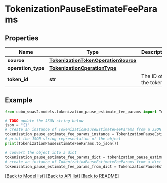 # TokenizationPauseEstimateFeeParams


## Properties

Name | Type | Description | Notes
------------ | ------------- | ------------- | -------------
**source** | [**TokenizationTokenOperationSource**](TokenizationTokenOperationSource.md) |  | 
**operation_type** | [**TokenizationOperationType**](TokenizationOperationType.md) |  | 
**token_id** | **str** | The ID of the token. | 

## Example

```python
from cobo_waas2.models.tokenization_pause_estimate_fee_params import TokenizationPauseEstimateFeeParams

# TODO update the JSON string below
json = "{}"
# create an instance of TokenizationPauseEstimateFeeParams from a JSON string
tokenization_pause_estimate_fee_params_instance = TokenizationPauseEstimateFeeParams.from_json(json)
# print the JSON string representation of the object
print(TokenizationPauseEstimateFeeParams.to_json())

# convert the object into a dict
tokenization_pause_estimate_fee_params_dict = tokenization_pause_estimate_fee_params_instance.to_dict()
# create an instance of TokenizationPauseEstimateFeeParams from a dict
tokenization_pause_estimate_fee_params_from_dict = TokenizationPauseEstimateFeeParams.from_dict(tokenization_pause_estimate_fee_params_dict)
```
[[Back to Model list]](../README.md#documentation-for-models) [[Back to API list]](../README.md#documentation-for-api-endpoints) [[Back to README]](../README.md)


